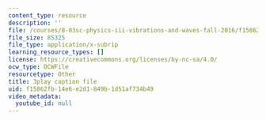 ```yaml
---
content_type: resource
description: ''
file: /courses/8-03sc-physics-iii-vibrations-and-waves-fall-2016/f15862fb14e6e2d1849b1d51af734b49_FCFpaKcpuXQ.srt
file_size: 85325
file_type: application/x-subrip
learning_resource_types: []
license: https://creativecommons.org/licenses/by-nc-sa/4.0/
ocw_type: OCWFile
resourcetype: Other
title: 3play caption file
uid: f15862fb-14e6-e2d1-849b-1d51af734b49
video_metadata:
  youtube_id: null
---
```

